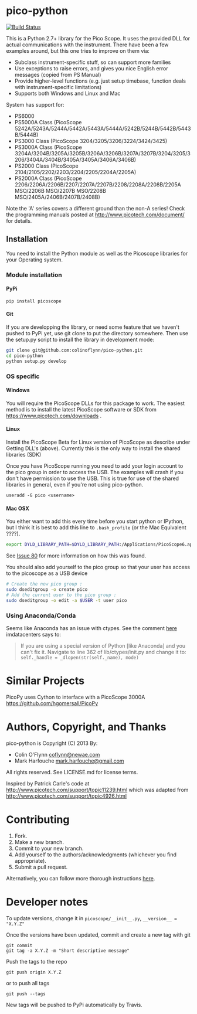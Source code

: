 # pico-python
[![Build Status](https://travis-ci.org/colinoflynn/pico-python.svg?branch=master)](https://travis-ci.org/colinoflynn/pico-python)

This is a Python 2.7+ library for the Pico Scope. It uses the provided DLL
for actual communications with the instrument. There have been a few examples
around, but this one tries to improve on them via:
  * Subclass instrument-specific stuff, so can support more families
  * Use exceptions to raise errors, and gives you nice English error messages (copied from PS Manual)
  * Provide higher-level functions (e.g. just setup timebase, function deals with instrument-specific limitations)
  * Supports both Windows and Linux and Mac

System has support for:
 * PS6000
 * PS5000A Class (PicoScope 5242A/5243A/5244A/5442A/5443A/5444A/5242B/5244B/5442B/5443B/5444B)
 * PS3000 Class (PicoScope 3204/3205/3206/3224/3424/3425)
 * PS3000A Class (PicoScope 3204A/3204B/3205A/3205B/3206A/3206B/3207A/3207B/3204/3205/3206/3404A/3404B/3405A/3405A/3406A/3406B)
 * PS2000 Class (PicoScope 2104/2105/2202/2203/2204/2205/2204A/2205A)
 * PS2000A Class (PicoScope 2206/2206A/2206B/2207/2207A/2207B/2208/2208A/2208B/2205A MSO/2206B MSO/2207B MSO/2208B MSO/2405A/2406B/2407B/2408B)

Note the 'A' series covers a different ground than the non-A series! Check the programming manuals posted at http://www.picotech.com/document/ for details.



## Installation
You need to install the Python module as well as the Picoscope libraries for your Operating system.

### Module installation
#### PyPi
```
pip install picoscope
```

#### Git
If you are developping the library, or need some feature that we haven't pushed to PyPi yet, use
git clone to put the directory somewhere.
Then use the setup.py script to install the library in development mode:
```bash
git clone git@github.com:colinoflynn/pico-python.git
cd pico-python
python setup.py develop
```

### OS specific
#### Windows
You will require the PicoScope DLLs for this package to work. The easiest method is to install the latest PicoScope software
or SDK from https://www.picotech.com/downloads .

#### Linux
Install the PicoScope Beta for Linux version of PicoScope as describe under Getting DLL's (above).  Currently this is the only way to install the shared libraries (SDK)

Once you have PicoScope running you need to add your login account to the pico group in order to access the USB.  The examples will crash if you don't have permission to use the USB.  This is true for use of the shared libraries in general, even if you're not using pico-python.

```
useradd -G pico <username>
```

#### Mac OSX
You either want to add this every time before you start python or IPython, but I think it is best to add this line to
`.bash_profile` (or the Mac Equivalent ????).
```bash
export DYLD_LIBRARY_PATH=$DYLD_LIBRARY_PATH:/Applications/PicoScope6.app/Contents/Resources/lib
```

See [Issue 80](https://github.com/colinoflynn/pico-python/issues/80#issuecomment-314149552) for more information on how this was found.

You should also add yourself to the pico group so that your user has access to the picoscope as a USB device
```bash
# Create the new pico group :
sudo dseditgroup -o create pico
# Add the current user to the pico group :
sudo dseditgroup -o edit -a $USER -t user pico
```
### Using Anaconda/Conda
Seems like Anaconda has an issue with ctypes. See the comment [here](https://github.com/pymedusa/Medusa/issues/1843#issuecomment-310126049) imdatacenters says to:
> If you are using a special version of Python [like Anaconda] and you can't fix it.
> Navigate to line 362 of lib/ctypes/init.py and change it to:
> `self._handle = _dlopen(str(self._name), mode)`

# Similar Projects
PicoPy uses Cython to interface with a PicoScope 3000A
https://github.com/hgomersall/PicoPy

# Authors, Copyright, and Thanks
pico-python is Copyright (C) 2013 By:
 * Colin O'Flynn <coflynn@newae.com>
 * Mark Harfouche <mark.harfouche@gmail.com>

All rights reserved.
See LICENSE.md for license terms.

Inspired by Patrick Carle's code at http://www.picotech.com/support/topic11239.html
which was adapted from http://www.picotech.com/support/topic4926.html

# Contributing
1. Fork.
2. Make a new branch.
3. Commit to your new branch.
4. Add yourself to the authors/acknowledgments (whichever you find appropriate).
5. Submit a pull request.

Alternatively, you can follow more thorough instructions
[here](http://scikit-image.org/docs/dev/contribute.html).

# Developer notes
To update versions, change it in `picoscope/__init__.py`, `__version__ = "X.Y.Z"`

Once the versions have been updated, commit and create a new tag with git
```
git commit
git tag -a X.Y.Z -m "Short descriptive message"
```

Push the tags to the repo
```
git push origin X.Y.Z
```

or to push all tags
```
git push --tags
```

New tags will be pushed to PyPi automatically by Travis.
